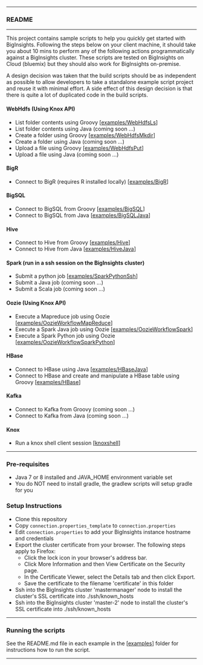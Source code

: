 *********************************************************************
### README
*********************************************************************

This project contains sample scripts  to help you quickly get started with BigInsights. Following the steps below on your client machine, it should take you about 10 mins to perform any of the following actions programmatically against a BigInsights cluster. These scripts are tested on BigInsights on Cloud (bluemix) but they should also work for BigInsights on-premise.

A design decision was taken that the build scripts should be as independent as possible to allow developers to take a standalone example script project and reuse it with minimal effort.  A side effect of this design decision is that there is quite a lot of duplicated code in the build scripts.

#### WebHdfs (Using Knox API)

- List folder contents using Groovy [[examples/WebHdfsLs](./examples/WebHdfsLs/)]
- List folder contents using Java (coming soon ...)
- Create a folder using Groovy [[examples/WebHdfsMkdir](./examples/WebHdfsMkdir/)]
- Create a folder using Java (coming soon ...)
- Upload a file using Groovy [[examples/WebHdfsPut](./examples/WebHdfsPut/)]
- Upload a file using Java (coming soon ...)

#### BigR 

- Connect to BigR (requires R installed locally) [[examples/BigR](examples/BigR)]

#### BigSQL

- Connect to BigSQL from Groovy [[examples/BigSQL](examples/BigSQL)]
- Connect to BigSQL from Java [[examples/BigSQLJava](examples/BigSQLJava)]

#### Hive

- Connect to Hive from Groovy [[examples/Hive](examples/Hive)]
- Connect to Hive from Java  [[examples/HiveJava](examples/HiveJava)]

#### Spark (run in a ssh session on the BigInsights cluster)

- Submit a python job [[examples/SparkPythonSsh](examples/SparkPythonSsh)]
- Submit a Java job (coming soon ...)
- Submit a Scala job (coming soon ...)

#### Oozie (Using Knox API)

- Execute a Mapreduce job using Oozie [[examples/OozieWorkflowMapReduce](./examples/OozieWorkflowMapReduce/)]
- Execute a Spark Java job using Oozie [[examples/OozieWorkflowSpark](./examples/OozieWorkflowSpark/)]
- Execute a Spark Python job using Oozie [[examples/OozieWorkflowSparkPython](./examples/OozieWorkflowSparkPython/)]

#### HBase

- Connect to HBase using Java [[examples/HBaseJava](./examples/HBaseJava/)]
- Connect to HBase and create and manipulate a HBase table using Groovy [[examples/HBase](./examples/HBase/)]

#### Kafka

- Connect to Kafka from Groovy (coming soon ...)
- Connect to Kafka from Java (coming soon ...)

####  Knox

- Run a knox shell client session [[knoxshell](./knoxshell/)]

*********************************************************************

### Pre-requisites

- Java 7 or 8 installed and JAVA_HOME environment variable set
- You do NOT need to install gradle, the gradlew scripts will setup gradle for you


### Setup Instructions

- Clone this repository
- Copy `connection.properties_template` to `connection.properties`
- Edit `connection.properties` to add your BigInsights instance hostname and credentials
- Export the cluster certificate from your browser. The following steps apply to Firefox:
  - Click the lock icon in your browser's address bar.
  - Click More Information and then View Certificate on the Security page.
  - In the Certificate Viewer, select the Details tab and then click Export.
  - Save the certificate to the filename 'certificate' in this folder
- Ssh into the BigInsights cluster 'mastermanager' node to install the cluster's SSL certificate into ./ssh/known_hosts
- Ssh into the BigInsights cluster 'master-2' node to install the cluster's SSL certificate into ./ssh/known_hosts

*********************************************************************
### Running the scripts

See the README.md file in each example in the [[examples](examples)] folder for instructions how to run the script.
*********************************************************************

